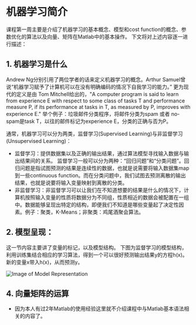 # 机器学习简介
课程第一周主要是介绍了机器学习的基本概念、模型和cost function的概念、参数优化的算法以及向量、矩阵在Matlab中的基本操作。
下文将对上述内容逐一进行描述：
## 1. 机器学习是什么
Andrew Ng分别引用了两位学者的话来定义机器学习的概念。Arthur Samuel曾说“机器学习赋予了计算机可以在没有明确编码的情况下自我学习的能力。” 
更为现代的定义是由 Tom Mitchell给出的，"A computer program is said to learn from experience E with respect to some class of tasks T and performance measure P, if its performance at tasks in T, as measured by P, improves with experience E." 举个例子：垃圾邮件分类程序，将邮件分类为spam 或者 no-spam是task T，以往的邮件标记为experience E，分类的正确与否为P。

通常，机器学习可以分为两类，监督学习(Supervised Learning)与非监督学习(Unsupervised Learning)：
- 监督学习：提供数据集以及正确的输出结果，通过算法模型寻找输入数据与输出结果间的关系。 监督学习一般可以分为两种：“回归问题”和“分类问题”。回归问题是指试图预测的结果是连续性的数据，也就是说需要将输入数据集map到一些continuous function。而在分类问题中，我们试图去预测离散的输出结果，也就是说要将输入变量映射到离散的分类。
- 非监督学习：非监督学习可以让我们在不知道想要的结果是什么的情况下，计算机按照输入变量的性质将数据分为不同组，性质相近的数据会被配置在一组中。数据能够呈现出特定的结构，即便我们不知道是哪些变量起了决定性因素。例子：聚类，K-Means；非聚类：鸡尾酒聚会算法。
## 2. 模型呈现：
这一节内容主要讲了变量的标记，以及模型结构。
下图为监督学习的模型结构，利用训练集结合相应的学习算法，得到一个可以很好预测输出结果y的方程h(x)。新的变量x带入h(x)，从而预测y。

![Image of Model Representation](https://d3c33hcgiwev3.cloudfront.net/imageAssetProxy.v1/H6qTdZmYEeaagxL7xdFKxA_2f0f671110e8f7446bb2b5b2f75a8874_Screenshot-2016-10-23-20.14.58.png?expiry=1503100800000&hmac=F_DSow19a8A2kplkrmkl8QMQDSzCUP8kq8B2h9bW1OA)

## 4. 向量矩阵的运算
- 因为本人有过2年Matlab的使用经验这里就不介绍课程中与Matlab基本语法相关的内容了。
